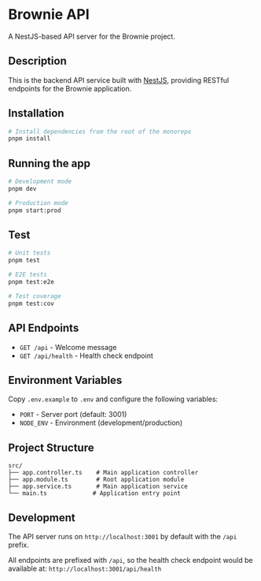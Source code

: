 # Brownie API

A NestJS-based API server for the Brownie project.

## Description

This is the backend API service built with [NestJS](https://nestjs.com/), providing RESTful endpoints for the Brownie application.

## Installation

```bash
# Install dependencies from the root of the monorepo
pnpm install
```

## Running the app

```bash
# Development mode
pnpm dev

# Production mode
pnpm start:prod
```

## Test

```bash
# Unit tests
pnpm test

# E2E tests
pnpm test:e2e

# Test coverage
pnpm test:cov
```

## API Endpoints

- `GET /api` - Welcome message
- `GET /api/health` - Health check endpoint

## Environment Variables

Copy `.env.example` to `.env` and configure the following variables:

- `PORT` - Server port (default: 3001)
- `NODE_ENV` - Environment (development/production)

## Project Structure

```
src/
├── app.controller.ts    # Main application controller
├── app.module.ts        # Root application module
├── app.service.ts       # Main application service
└── main.ts             # Application entry point
```

## Development

The API server runs on `http://localhost:3001` by default with the `/api` prefix.

All endpoints are prefixed with `/api`, so the health check endpoint would be available at:
`http://localhost:3001/api/health`